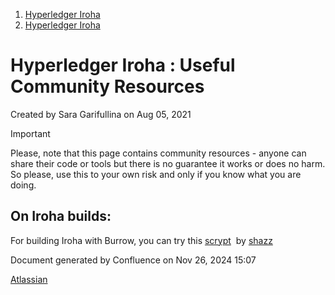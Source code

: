 1. [Hyperledger Iroha](index.html)
2. [Hyperledger Iroha](Hyperledger-Iroha_20873224.html)

# Hyperledger Iroha : Useful Community Resources

Created by Sara Garifullina on Aug 05, 2021

Important

Please, note that this page contains community resources - anyone can share their code or tools but there is no guarantee it works or does no harm. So please, use this to your own risk and only if you know what you are doing.

## On Iroha builds:

For building Iroha with Burrow, you can try this [scrypt](https://gist.github.com/shazz/cd7b4ad3b2fa24c9bf0a4010f48ce316#file-build-sh-L13)  by [shazz](https://github.com/shazz)

Document generated by Confluence on Nov 26, 2024 15:07

[Atlassian](http://www.atlassian.com/)
